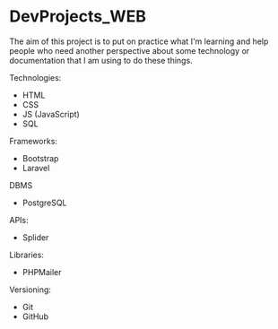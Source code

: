 # DevProjects_WEB
The aim of this project is to put on practice what I'm learning and help people who need another perspective about some technology or documentation that I am using to do these things.

Technologies:
  - HTML
  - CSS
  - JS (JavaScript)
  - SQL


Frameworks:
  - Bootstrap
  - Laravel


DBMS
  - PostgreSQL


APIs:
  - Splider


Libraries:
  - PHPMailer


Versioning:
  - Git
  - GitHub
